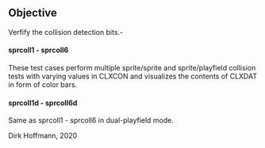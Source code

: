 ## Objective

Verfify the collision detection bits.-

#### sprcoll1 - sprcoll6

These test cases perform multiple sprite/sprite and sprite/playfield collision tests with varying values in CLXCON and visualizes the contents of CLXDAT in form of color bars.

#### sprcoll1d - sprcoll6d

Same as  sprcoll1 - sprcoll6 in dual-playfield mode.


Dirk Hoffmann, 2020
